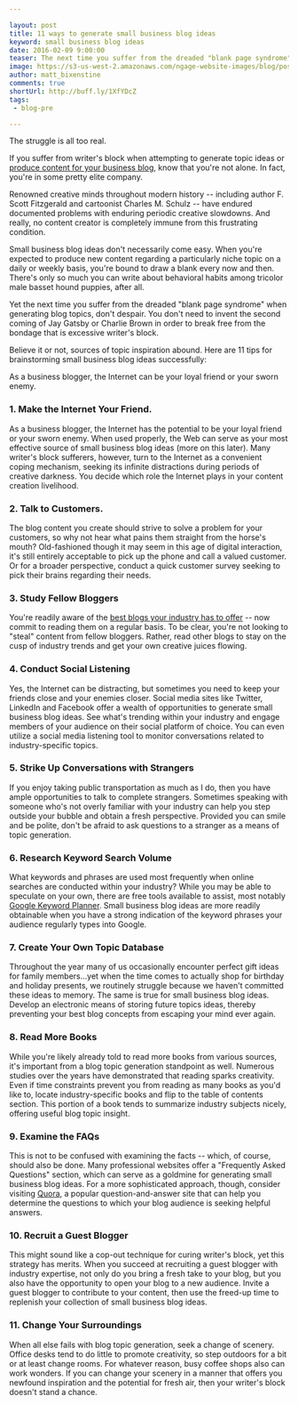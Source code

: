 ```yaml
---

layout: post
title: 11 ways to generate small business blog ideas
keyword: small business blog ideas
date: 2016-02-09 9:00:00
teaser: The next time you suffer from the dreaded "blank page syndrome" when generating blog topics, don't despair.
image: https://s3-us-west-2.amazonaws.com/ngage-website-images/blog/post-images/11-ways-to-generate-small-business-blog-ideas.jpg
author: matt_bixenstine
comments: true
shortUrl: http://buff.ly/1XfYDcZ
tags:
 - blog-pre

---
```


The struggle is all too real.

If you suffer from writer's block when attempting to generate topic ideas or [produce content for your business blog](http://ngagecontent.com/2016/02/02/7-key-benefits-of-blogging/), know that you're not alone. In fact, you're in some pretty elite company.

Renowned creative minds throughout modern history -- including author F. Scott Fitzgerald and cartoonist Charles M. Schulz -- have endured documented problems with enduring periodic creative slowdowns. And really, no content creator is completely immune from this frustrating condition.

Small business blog ideas don't necessarily come easy. When you're expected to produce new content regarding a particularly niche topic on a daily or weekly basis, you're bound to draw a blank every now and then. There's only so much you can write about behavioral habits among tricolor male basset hound puppies, after all.

Yet the next time you suffer from the dreaded "blank page syndrome" when generating blog topics, don't despair. You don't need to invent the second coming of Jay Gatsby or Charlie Brown in order to break free from the bondage that is excessive writer's block.

Believe it or not, sources of topic inspiration abound. Here are 11 tips for brainstorming small business blog ideas successfully:

<span><a class="tweet-quote">As a business blogger, the Internet can be your loyal friend or your sworn enemy.</a></span>

### 1. Make the Internet Your Friend.
As a business blogger, the Internet has the potential to be your loyal friend or your sworn enemy. When used properly, the Web can serve as your most effective source of small business blog ideas (more on this later). Many writer's block sufferers, however, turn to the Internet as a convenient coping mechanism, seeking its infinite distractions during periods of creative darkness. You decide which role the Internet plays in your content creation livelihood.

### 2. Talk to Customers.
The blog content you create should strive to solve a problem for your customers, so why not hear what pains them straight from the horse's mouth? Old-fashioned though it may seem in this age of digital interaction, it's still entirely acceptable to pick up the phone and call a valued customer. Or for a broader perspective, conduct a quick customer survey seeking to pick their brains regarding their needs.

### 3. Study Fellow Bloggers
You're readily aware of the [best blogs your industry has to offer](http://ngagecontent.com/2015/09/24/b2b-blogs-that-rock/) -- now commit to reading them on a regular basis. To be clear, you're not looking to "steal" content from fellow bloggers. Rather, read other blogs to stay on the cusp of industry trends and get your own creative juices flowing.

### 4. Conduct Social Listening
Yes, the Internet can be distracting, but sometimes you need to keep your friends close and your enemies closer. Social media sites like Twitter, LinkedIn and Facebook offer a wealth of opportunities to generate small business blog ideas. See what's trending within your industry and engage members of your audience on their social platform of choice. You can even utilize a social media listening tool to monitor conversations related to industry-specific topics.

### 5. Strike Up Conversations with Strangers
If you enjoy taking public transportation as much as I do, then you have ample opportunities to talk to complete strangers. Sometimes speaking with someone who's not overly familiar with your industry can help you step outside your bubble and obtain a fresh perspective. Provided you can smile and be polite, don't be afraid to ask questions to a stranger as a means of topic generation.

### 6. Research Keyword Search Volume
What keywords and phrases are used most frequently when online searches are conducted within your industry? While you may be able to speculate on your own, there are free tools available to assist, most notably [Google Keyword Planner](http://ngagecontent.com/2016/01/21/step-by-step-blog-strategy-guide/). Small business blog ideas are more readily obtainable when you have a strong indication of the keyword phrases your audience regularly types into Google.

### 7. Create Your Own Topic Database
Throughout the year many of us occasionally encounter perfect gift ideas for family members...yet when the time comes to actually shop for birthday and holiday presents, we routinely struggle because we haven't committed these ideas to memory. The same is true for small business blog ideas. Develop an electronic means of storing future topics ideas, thereby preventing your best blog concepts from escaping your mind ever again.

### 8. Read More Books
While you're likely already told to read more books from various sources, it's important from a blog topic generation standpoint as well. Numerous studies over the years have demonstrated that reading sparks creativity. Even if time constraints prevent you from reading as many books as you'd like to, locate industry-specific books and flip to the table of contents section. This portion of a book tends to summarize industry subjects nicely, offering useful blog topic insight.

### 9. Examine the FAQs
This is not to be confused with examining the facts -- which, of course, should also be done. Many professional websites offer a "Frequently Asked Questions" section, which can serve as a goldmine for generating small business blog ideas. For a more sophisticated approach, though, consider visiting <a href="https://www.quora.com" target="_blank">Quora</a>, a popular question-and-answer site that can help you determine the questions to which your blog audience is seeking helpful answers.

### 10. Recruit a Guest Blogger
This might sound like a cop-out technique for curing writer's block, yet this strategy has merits. When you succeed at recruiting a guest blogger with industry expertise, not only do you bring a fresh take to your blog, but you also have the opportunity to open your blog to a new audience. Invite a guest blogger to contribute to your content, then use the freed-up time to replenish your collection of small business blog ideas.

### 11. Change Your Surroundings
<a class="tweet-quote">When all else fails with blog topic generation, seek a change of scenery.</a> Office desks tend to do little to promote creativity, so step outdoors for a bit or at least change rooms. For whatever reason, busy coffee shops also can work wonders. If you can change your scenery in a manner that offers you newfound inspiration and the potential for fresh air, then your writer's block doesn't stand a chance.
